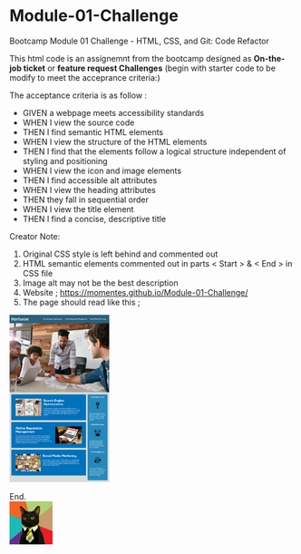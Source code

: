 # Module-01-Challenge
Bootcamp Module 01 Challenge - HTML, CSS, and Git: Code Refactor

This html code is an assignemnt from the bootcamp designed as **On-the-job ticket** or **feature request Challenges** (begin with starter code to be modify to meet the acceprance criteria:) 

The acceptance criteria is as follow :
- GIVEN a webpage meets accessibility standards
- WHEN I view the source code
- THEN I find semantic HTML elements
- WHEN I view the structure of the HTML elements
- THEN I find that the elements follow a logical structure independent of styling and positioning
- WHEN I view the icon and image elements
- THEN I find accessible alt attributes
- WHEN I view the heading attributes
- THEN they fall in sequential order
- WHEN I view the title element
- THEN I find a concise, descriptive title

Creator Note:
1. Original CSS style is left behind and commented out
2. HTML semantic elements commented out in parts < Start > & < End > in CSS file
3. Image alt may not be the best description
4. Website ; https://momentes.github.io/Module-01-Challenge/
5. The page should read like this ;
   
<img src="Images/01-html-css-git-homework-demo.png" width=35%>

        
End.        
<img src="Images/business-cat.jpg" width=15%>


